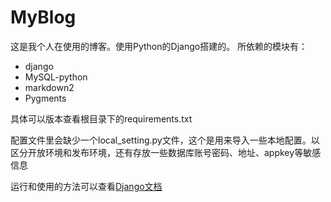 # MyBlog
这是我个人在使用的博客。使用Python的Django搭建的。
所依赖的模块有：
- django
- MySQL-python
- markdown2
- Pygments  

具体可以版本查看根目录下的requirements.txt  

配置文件里会缺少一个local_setting.py文件，这个是用来导入一些本地配置。以区分开放环境和发布环境，还有存放一些数据库账号密码、地址、appkey等敏感信息  

运行和使用的方法可以查看[Django文档](https://docs.djangoproject.com/en/1.10/)  
